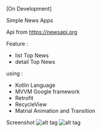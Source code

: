 [On Development]

Simple News Apps

Api from https://newsapi.org

Feature : 
- list Top News
- detail Top News

using : 
- Kotlin Language
- MVVM Google framework
- Retrofit
- RecycleView
- Matrial Animation and Transition

Screenshot
![alt tag](https://preview.ibb.co/nHNAGT/photo_2018_05_23_12_45_24.jpg "Main Menu")
![alt tag](https://preview.ibb.co/dc7MO8/photo_2018_05_23_12_45_27.jpg "Detail Menu")
